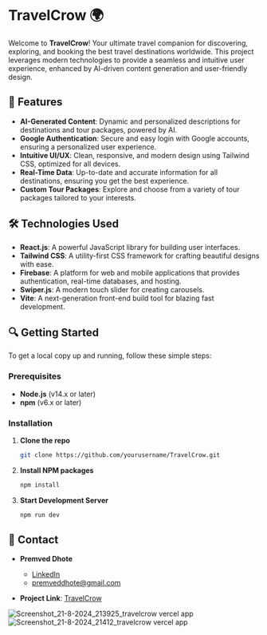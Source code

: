 # TravelCrow 🌍

Welcome to **TravelCrow**! Your ultimate travel companion for discovering, exploring, and booking the best travel destinations worldwide. This project leverages modern technologies to provide a seamless and intuitive user experience, enhanced by AI-driven content generation and user-friendly design.

## 🚀 Features

- **AI-Generated Content**: Dynamic and personalized descriptions for destinations and tour packages, powered by AI.
- **Google Authentication**: Secure and easy login with Google accounts, ensuring a personalized user experience.
- **Intuitive UI/UX**: Clean, responsive, and modern design using Tailwind CSS, optimized for all devices.
- **Real-Time Data**: Up-to-date and accurate information for all destinations, ensuring you get the best experience.
- **Custom Tour Packages**: Explore and choose from a variety of tour packages tailored to your interests.

## 🛠️ Technologies Used

- **React.js**: A powerful JavaScript library for building user interfaces.
- **Tailwind CSS**: A utility-first CSS framework for crafting beautiful designs with ease.
- **Firebase**: A platform for web and mobile applications that provides authentication, real-time databases, and hosting.
- **Swiper.js**: A modern touch slider for creating carousels.
- **Vite**: A next-generation front-end build tool for blazing fast development.


## 🔍 Getting Started

To get a local copy up and running, follow these simple steps:

### Prerequisites

- **Node.js** (v14.x or later)
- **npm** (v6.x or later)

### Installation

1. **Clone the repo**
   ```bash
   git clone https://github.com/yourusername/TravelCrow.git
2. **Install NPM packages**
   ```bash
   npm install
3. **Start Development Server**
   ```bash
   npm run dev

## 📧 Contact

- **Premved Dhote** 
  - [LinkedIn](https://www.linkedin.com/in/premved-dhote) 
  - premveddhote@gmail.com

- **Project Link**: [TravelCrow](https://github.com/PR3MM/TravelCrow)
  
![Screenshot_21-8-2024_213925_travelcrow vercel app](https://github.com/user-attachments/assets/270092fa-e05e-4ffd-90c9-9deebb5dc29c)
![Screenshot_21-8-2024_21412_travelcrow vercel app](https://github.com/user-attachments/assets/e83246ed-ab5b-48bf-bdd7-768c159e1b86)
